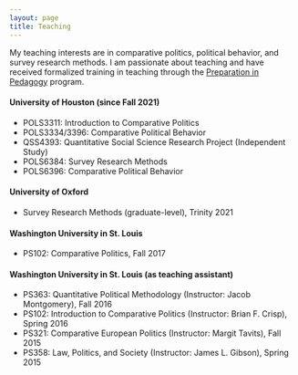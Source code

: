 ```yaml
---
layout: page
title: Teaching
---
```


My teaching interests are in comparative politics, political behavior, and survey research methods. I am passionate about teaching and have received formalized training in teaching through the [Preparation in Pedagogy](https://teachingcenter.wustl.edu/programs/graduate-students-postdocs/professional-development/preparation-in-pedagogy-pip/) program.

#### University of Houston (since Fall 2021)

* POLS3311: Introduction to Comparative Politics
* POLS3334/3396: Comparative Political Behavior
* QSS4393: Quantitative Social Science Research Project (Independent Study)
* POLS6384: Survey Research Methods
* POLS6396: Comparative Political Behavior



#### University of Oxford

* Survey Research Methods (graduate-level), Trinity 2021



#### Washington University in St. Louis

* PS102: Comparative Politics, Fall 2017



#### Washington University in St. Louis (as teaching assistant)

* PS363: Quantitative Political Methodology (Instructor: Jacob Montgomery), Fall 2016
* PS102: Introduction to Comparative Politics (Instructor: Brian F. Crisp), Spring 2016
* PS321: Comparative European Politics (Instructor: Margit Tavits), Fall 2015
* PS358: Law, Politics, and Society (Instructor: James L. Gibson), Spring 2015
